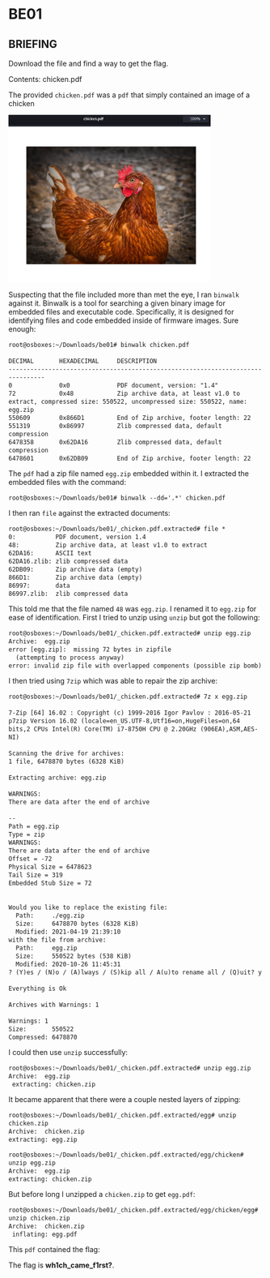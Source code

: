 # BE01
## BRIEFING
Download the file and find a way to get the flag.

Contents: chicken.pdf

The provided `chicken.pdf` was a `pdf` that simply contained an image of a chicken

<img src="chicken.png" width="400">

Suspecting that the file included more than met the eye, I ran `binwalk` against it. Binwalk is a tool for searching a given binary image for embedded files and executable code. Specifically, it is designed for identifying files and code embedded inside of firmware images. Sure enough:

```console
root@osboxes:~/Downloads/be01# binwalk chicken.pdf 

DECIMAL       HEXADECIMAL     DESCRIPTION
--------------------------------------------------------------------------------
0             0x0             PDF document, version: "1.4"
72            0x48            Zip archive data, at least v1.0 to extract, compressed size: 550522, uncompressed size: 550522, name: egg.zip
550609        0x866D1         End of Zip archive, footer length: 22
551319        0x86997         Zlib compressed data, default compression
6478358       0x62DA16        Zlib compressed data, default compression
6478601       0x62DB09        End of Zip archive, footer length: 22
```

The `pdf` had a zip file named `egg.zip` embedded within it. I extracted the embedded files with the command:

```console
root@osboxes:~/Downloads/be01# binwalk --dd='.*' chicken.pdf 
```
I then ran `file` against the extracted documents:

```console
root@osboxes:~/Downloads/be01/_chicken.pdf.extracted# file *
0:           PDF document, version 1.4
48:          Zip archive data, at least v1.0 to extract
62DA16:      ASCII text
62DA16.zlib: zlib compressed data
62DB09:      Zip archive data (empty)
866D1:       Zip archive data (empty)
86997:       data
86997.zlib:  zlib compressed data
```

This told me that the file named `48` was `egg.zip`. I renamed it to `egg.zip` for ease of identification. First I tried to unzip using `unzip` but got the following:

```console
root@osboxes:~/Downloads/be01/_chicken.pdf.extracted# unzip egg.zip 
Archive:  egg.zip
error [egg.zip]:  missing 72 bytes in zipfile
  (attempting to process anyway)
error: invalid zip file with overlapped components (possible zip bomb)
```

I then tried using `7zip` which was able to repair the zip archive:

```console
root@osboxes:~/Downloads/be01/_chicken.pdf.extracted# 7z x egg.zip 

7-Zip [64] 16.02 : Copyright (c) 1999-2016 Igor Pavlov : 2016-05-21
p7zip Version 16.02 (locale=en_US.UTF-8,Utf16=on,HugeFiles=on,64 bits,2 CPUs Intel(R) Core(TM) i7-8750H CPU @ 2.20GHz (906EA),ASM,AES-NI)

Scanning the drive for archives:
1 file, 6478870 bytes (6328 KiB)

Extracting archive: egg.zip

WARNINGS:
There are data after the end of archive

--
Path = egg.zip
Type = zip
WARNINGS:
There are data after the end of archive
Offset = -72
Physical Size = 6478623
Tail Size = 319
Embedded Stub Size = 72

    
Would you like to replace the existing file:
  Path:     ./egg.zip
  Size:     6478870 bytes (6328 KiB)
  Modified: 2021-04-19 21:39:10
with the file from archive:
  Path:     egg.zip
  Size:     550522 bytes (538 KiB)
  Modified: 2020-10-26 11:45:31
? (Y)es / (N)o / (A)lways / (S)kip all / A(u)to rename all / (Q)uit? y

Everything is Ok

Archives with Warnings: 1

Warnings: 1
Size:       550522
Compressed: 6478870
```

I could then use `unzip` successfully:
```console
root@osboxes:~/Downloads/be01/_chicken.pdf.extracted# unzip egg.zip 
Archive:  egg.zip
 extracting: chicken.zip   
 ```
 It became apparent that there were a couple nested layers of zipping:
 
 ```console
 root@osboxes:~/Downloads/be01/_chicken.pdf.extracted/egg# unzip chicken.zip 
Archive:  chicken.zip
 extracting: egg.zip  
 ```
 ```console
 root@osboxes:~/Downloads/be01/_chicken.pdf.extracted/egg/chicken# unzip egg.zip 
Archive:  egg.zip
 extracting: chicken.zip  
 ```
 But before long I unzipped a `chicken.zip` to get `egg.pdf`:
 
 ```console
 root@osboxes:~/Downloads/be01/_chicken.pdf.extracted/egg/chicken/egg# unzip chicken.zip 
Archive:  chicken.zip
  inflating: egg.pdf  
  ```
  
  This `pdf` contained the flag:
  
  
  The flag is **wh1ch_came_f1rst?**.

